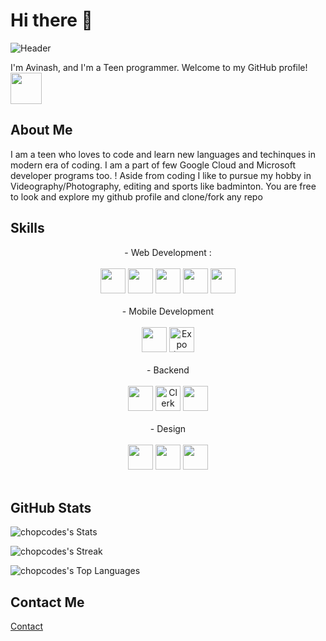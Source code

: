 
# Hi there 👋
![Header](https://cdn.discordapp.com/attachments/1055128031137640481/1190317351313342524/Image_29-12-23_at_9.03_PM.jpeg?ex=65a15c6b&is=658ee76b&hm=46380b8860caadd35ec93571e77eee0c9aadf77b8a26aa461a01c8c61d42bf11&)

I'm Avinash, and I'm a Teen programmer. Welcome to my GitHub profile!
<img src="https://cdn.discordapp.com/attachments/1055128031137640481/1189606239097847920/b49eb9ab8e9812f1a3f423b5a5a7424d-sticker.png?ex=659ec625&is=658c5125&hm=769fcec57c820208a5c4089e61b106ef261771b21bf3b0501abc7487a55f86a1&" width="50px" margin-top="100px"/>

## About Me

I am a teen who loves to code and learn new languages and techinques in modern era of coding. I am a part of few Google Cloud and Microsoft developer programs too. ! Aside from coding I like to pursue my hobby in Videography/Photography, editing and sports like badminton.
You are free to look and explore my github profile and clone/fork any repo 

## Skills
<center>
- Web Development : 
  <br>
  <br>
    <div>
      <img src="https://img.icons8.com/?size=256&id=108784&format=png" height="40px"/>
      <img src="https://cdn.discordapp.com/attachments/1055128031137640481/1189613666992140298/Image_27-12-23_at_10.28_PM.jpeg?ex=659ecd10&is=658c5810&hm=ec6e97a81d91d3a6fdb00f9eebe9f23c73ac9b796accacb04ab96f9f8c643a28&" height="40px" />
      <img  src="https://img.icons8.com/?size=256&id=asWSSTBrDlTW&format=png" height="40px" /> 
      <img src="https://img.icons8.com/?size=256&id=20909&format=png" height="40px"/>
      <img src="https://img.icons8.com/?size=256&id=4PiNHtUJVbLs&format=png" height="40px" />
    </div>
  <br>
- Mobile Development
  <br>
  <br>
    <div>
       <img src="https://cdn.discordapp.com/attachments/1055128031137640481/1189620312225099876/wOkaW83P5y1hgAAAABJRU5ErkJggg.png?ex=659ed340&is=658c5e40&hm=02cf2d37a02454743dc4feb3a0f70d55c8e5f1d5af803745134bbc19487bc33f&" height="40px"/>
      <img src="https://avatars.githubusercontent.com/u/12504344?s=200&v=4" height="40px" alt="Expo (React Native Framework)"/> 
    </div>
  <br>
- Backend
  <br>
  <br>
    <div>
       <img src="https://miro.medium.com/v2/resize:fit:300/1*R4c8lHBHuH5qyqOtZb3h-w.png" height="40px"/>
      <img src="https://clerk.com/_next/image?url=%2Fimages%2Fclerk-logo.svg&w=256&q=75" height="40px" alt="Clerk Auth"/> 
      <img src="https://github.com/ChopCodes/ChopCodes/blob/main/Python.png" height="40px" />
    </div>
  <br>
- Design
  <br>
  <br>
    <div>
       <img src="https://play-lh.googleusercontent.com/efwNlvQ3pch_-hZ9xeHf6YF-f_rHzQQo21IVevPLOxpzSVfxuVKom2_7C6axFbC-3rU=w600-h300-pc0xffffff-pd" height="40px"/>
      <img src="https://upload.wikimedia.org/wikipedia/commons/thumb/4/4c/Adobe_Creative_Cloud_rainbow_icon.svg/1200px-Adobe_Creative_Cloud_rainbow_icon.svg.png" height="40px" /> 
      <img src="https://play-lh.googleusercontent.com/3aWGqSf3T_p3F6wc8FFvcZcnjWlxpZdNaqFVEvPwQ1gTOPkVoZwq6cYvfK9eCkwCXbRY" height="40px" />
    </div>
  <br>
</center>

## GitHub Stats

![chopcodes's Stats](https://github-readme-stats.vercel.app/api?username=chopcodes&theme=vue-dark&show_icons=true&hide_border=true&count_private=true)

![chopcodes's Streak](https://github-readme-streak-stats.herokuapp.com/?user=chopcodes&theme=vue-dark&hide_border=true)

![chopcodes's Top Languages](https://github-readme-stats.vercel.app/api/top-langs/?username=chopcodes&theme=vue-dark&show_icons=true&hide_border=true&layout=compact)

## Contact Me

[Contact](https://linktr.ee/JAvinashKumar)
